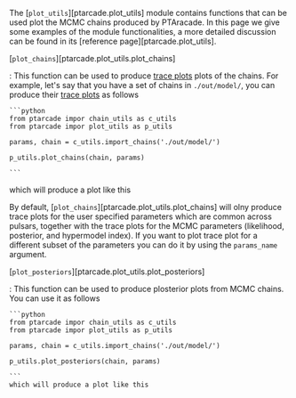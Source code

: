 The [`plot_utils`][ptarcade.plot_utils] module contains functions that
 can be used plot the MCMC chains produced by PTAracade. In this page
we give some examples of the module functionalities, a more detailed
discussion can be found in its [reference page][ptarcade.plot_utils].

[`plot_chains`][ptarcade.plot_utils.plot_chains]

:   This function can be used to produce [trace plots][trace] plots
    of the chains. For example, let's say that you have a set of chains
    in `./out/model/`, you can produce their [trace plots][trace] as follows 

    ```python
    from ptarcade impor chain_utils as c_utils
    from ptarcade impor plot_utils as p_utils

    params, chain = c_utils.import_chains('./out/model/')

    p_utils.plot_chains(chain, params)

    ```
which will produce a plot like this 

By default, [`plot_chains`][ptarcade.plot_utils.plot_chains] will olny produce
trace plots for the user specified parameters which are common across pulsars,
together with the trace plots for the MCMC parameters (likelihood, posterior, and
hypermodel index). If you want to plot trace plot for a different subset of the 
parameters you can do it by using the `params_name` argument. 

[`plot_posteriors`][ptarcade.plot_utils.plot_posteriors]

:   This function can be used to produce plosterior plots from MCMC chains. You 
    can use it as follows 

    ```python
    from ptarcade impor chain_utils as c_utils
    from ptarcade impor plot_utils as p_utils

    params, chain = c_utils.import_chains('./out/model/')

    p_utils.plot_posteriors(chain, params)

    ```
    which will produce a plot like this 

    



[trace]: https://www.statlect.com/fundamentals-of-statistics/Markov-Chain-Monte-Carlo-diagnostics#hid9